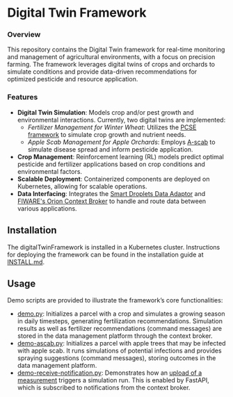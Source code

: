 # Digital Twin Framework

### Overview
This repository contains the Digital Twin framework for real-time monitoring and management of agricultural environments, with a focus on precision farming. The framework leverages digital twins of crops and orchards to simulate conditions and provide data-driven recommendations for optimized pesticide and resource application. 

### Features
- **Digital Twin Simulation**: Models crop and/or pest growth and environmental interactions. Currently, two digital twins are implemented:
  - *Fertilizer Management for Winter Wheat*: Utilizes the [PCSE framework](https://pcse.readthedocs.io/en/stable/) to simulate crop growth and nutrient needs.
  - *Apple Scab Management for Apple Orchards*: Employs [A-scab](https://github.com/BigDataWUR/A-scab) to simulate disease spread and inform pesticide application.
- **Crop Management**: Reinforcement learning (RL) models predict optimal pesticide and fertilizer applications based on crop conditions and environmental factors.
- **Scalable Deployment**: Containerized components are deployed on Kubernetes, allowing for scalable operations.
- **Data Interfacing**: Integrates the [Smart Droplets Data Adaptor](https://github.com/Smart-Droplets-Project/smartDropletsDataAdapters) and [FIWARE's Orion Context Broker](https://fiware-orion.readthedocs.io/en/master/) to handle and route data between various applications.

## Installation

The digitalTwinFramework is installed in a Kubernetes cluster. Instructions for deploying the framework can be found in the installation guide at [INSTALL.md](INSTALL.md).

## Usage

Demo scripts are provided to illustrate the framework’s core functionalities:
* [demo.py](digitaltwin/demo.py): Initializes a parcel with a crop and simulates a growing season in daily timesteps, generating fertilization recommendations. Simulation results as well as fertilizer recommendations (command messages) are stored in the data management platform through the context broker.
* [demo-ascab.py](digitaltwin/demo-ascab.py): Initializes a parcel with apple trees that may be infected with apple scab. It runs simulations of potential infections and provides spraying suggestions (command messages), storing outcomes in the data management platform.
* [demo-receive-notification.py](digitaltwin/demo-receive-notification.py): Demonstrates how an [upload of a measurement](digitaltwin/demo-upload-measurement.py) triggers a simulation run. This is enabled by FastAPI, which is subscribed to notifications from the context broker.


